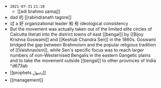 - `2021-07-31`  `21:10`
	- [[adi brahmo samaj]]
- dad  的 [[rabindranath tagore]]
- 过 a 好 organizational leader 和 有 ideological consistency
- But the movement was actually taken out of the limited elite circles of Calcutta literati into the district towns of east [[bengal]] by [[Bijoy Krishna Goswami]] and [[Keshub Chandra Sen]] in the 1860s. Goswami bridged the gap between Brahmoism and the popular religious tradition of [[Vaishnavism]], while Sen's specific focus was to reach larger numbers of non-Westernised Bengalis in the eastern Gangetic plains and to take the movement outside [[bengal]] to other provinces of India
 ^d673ab
- [[prophets ﷶ]]
- [[management]]